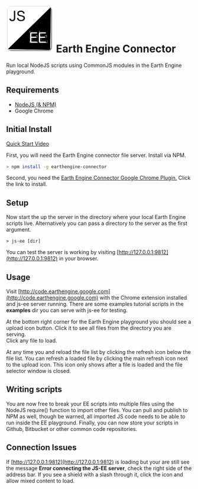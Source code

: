 # ![Logo](chrome-extension/images/icon-128.png) Earth Engine Connector
Run local NodeJS scripts using CommonJS modules in the Earth Engine playground.

## Requirements

 - [NodeJS (& NPM)](http://nodejs.org/)
 - Google Chrome

## Initial Install

[Quick Start Video](https://youtu.be/EBqHQrLUKjs)

First, you will need the Earth Engine connector file server. Install via NPM.

```bash
> npm install -g earthengine-connector
```

Second, you need the [Earth Engine Connector Google Chrome Plugin.](https://chrome.google.com/webstore/detail/earth-engine-connector/dojghogmelnchlebnpncaclgljkkmcgf)
Click the link to install.

## Setup

Now start the up the server in the directory where your local
Earth Engine scripts live.  Alternatively you can pass a directory
to the server as the first argument. 

```
> js-ee [dir]
```

You can test the server is working by visiting [http://127.0.0.1:9812](http://127.0.0.1:9812)
in your browser.


## Usage

Visit [http://code.earthengine.google.com](http://code.earthengine.google.com)
with the Chrome extension installed and js-ee server running.  There are some 
examples tutorial scripts in the **examples** dir you can serve with js-ee for testing.

At the bottom right corner for the Earth Engine playground you should see a upload 
icon button.  Click it to see all files from the directory you are serving.  
Click any file to load.

At any time you and reload the file list by clicking the refresh icon below
the file list.  You can refresh a loaded file by clicking the main refresh icon
next to the upload icon.  This icon only shows after a file is loaded and the 
file selector window is closed.

## Writing scripts

You are now free to break your EE scripts into multiple files using the NodeJS
require() function to import other files.  You can pull and publish to NPM as well,
though be warned, all imported JS code needs to be able to run inside the EE 
playground.  Finally, you can now store your scripts in Github, Bitbucket or other
common code repositories.

## Connection Issues

If [http://127.0.0.1:9812](http://127.0.0.1:9812) is loading but your are still see
the message **Error connecting the JS-EE server**, check the right side of the address
bar.  If you see a shield with a slash through it, click the icon and allow mixed content
to load.
